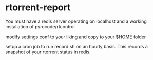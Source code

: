 # rtorrent-report
You must have a redis server operating on localhost and a working installation of pyrocode/rtcontrol

modify settings.conf to your liking and copy to your $HOME folder

setup a cron job to run record.sh on an hourly basis.  This records a snapshot of your rtorrent status in redis.
